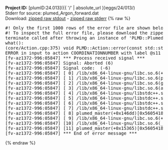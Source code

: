 **Project ID:** [plumID:24.013]({{ '/' | absolute_url }}eggs/24/013/)  
Stderr for source:  plumed_Argon_forward.dat   
Download: [zipped raw stdout](plumed_Argon_forward.dat.plumed_master.stdout.txt.zip) - [zipped raw stderr](plumed_Argon_forward.dat.plumed_master.stderr.txt.zip) 
{% raw %}
<pre>
#! Only the first 1000 rows of the error file are shown below
#! To inspect the full error file, please download the zipped raw stderr file above
terminate called after throwing an instance of 'PLMD::Plumed::ExceptionError'
what():
(core/Action.cpp:375) void PLMD::Action::error(const std::string&) const
ERROR in input to action COORDINATIONNUMBER with label @s11 : keyword MORE_THAN could not be read correctly
[fv-az1372-996:05847] *** Process received signal ***
[fv-az1372-996:05847] Signal: Aborted (6)
[fv-az1372-996:05847] Signal code:  (-6)
[fv-az1372-996:05847] [ 0] /lib/x86_64-linux-gnu/libc.so.6(+0x45330)[0x7faf9e645330]
[fv-az1372-996:05847] [ 1] /lib/x86_64-linux-gnu/libc.so.6(pthread_kill+0x11c)[0x7faf9e69eb2c]
[fv-az1372-996:05847] [ 2] /lib/x86_64-linux-gnu/libc.so.6(gsignal+0x1e)[0x7faf9e64527e]
[fv-az1372-996:05847] [ 3] /lib/x86_64-linux-gnu/libc.so.6(abort+0xdf)[0x7faf9e6288ff]
[fv-az1372-996:05847] [ 4] /lib/x86_64-linux-gnu/libstdc++.so.6(+0xa5ff5)[0x7faf9eaa5ff5]
[fv-az1372-996:05847] [ 5] /lib/x86_64-linux-gnu/libstdc++.so.6(+0xbb0da)[0x7faf9eabb0da]
[fv-az1372-996:05847] [ 6] /lib/x86_64-linux-gnu/libstdc++.so.6(_ZSt10unexpectedv+0x0)[0x7faf9eaa5a55]
[fv-az1372-996:05847] [ 7] /lib/x86_64-linux-gnu/libstdc++.so.6(+0xa5a6f)[0x7faf9eaa5a6f]
[fv-az1372-996:05847] [ 8] plumed_master(+0x146dd)[0x5605418296dd]
[fv-az1372-996:05847] [ 9] /lib/x86_64-linux-gnu/libc.so.6(+0x2a1ca)[0x7faf9e62a1ca]
[fv-az1372-996:05847] [10] /lib/x86_64-linux-gnu/libc.so.6(__libc_start_main+0x8b)[0x7faf9e62a28b]
[fv-az1372-996:05847] [11] plumed_master(+0x15365)[0x56054182a365]
[fv-az1372-996:05847] *** End of error message ***
</pre>
{% endraw %}
